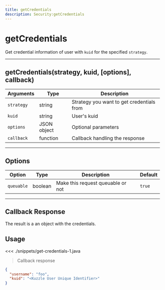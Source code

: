 ```yaml
---
title: getCredentials
description: Security:getCredentials
---
```


# getCredentials

Get credential information of user with `kuid` for the specified `strategy`.

---

## getCredentials(strategy, kuid, [options], callback)

| Arguments  | Type        | Description                               |
| ---------- | ----------- | ----------------------------------------- |
| `strategy` | string      | Strategy you want to get credentials from |
| `kuid`     | string      | User's kuid                               |
| `options`  | JSON object | Optional parameters                       |
| `callback` | function    | Callback handling the response            |

---

## Options

| Option     | Type    | Description                       | Default |
| ---------- | ------- | --------------------------------- | ------- |
| `queuable` | boolean | Make this request queuable or not | `true`  |

---

## Callback Response

The result is a an object with the credentials.

## Usage

<<< ./snippets/get-credentials-1.java

> Callback response

```json
{
  "username": "foo",
  "kuid": "<Kuzzle User Unique Identifier>"
}
```
